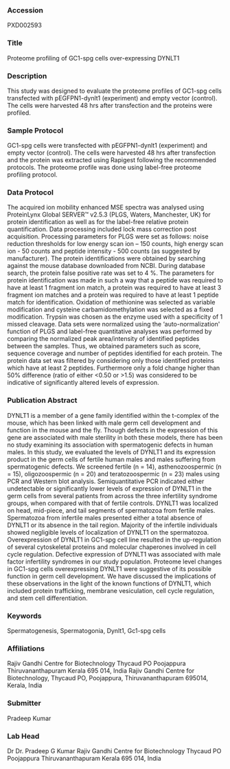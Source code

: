 ### Accession
PXD002593

### Title
Proteome profiling of GC1-spg cells over-expressing DYNLT1

### Description
This study was designed to evaluate the proteome profiles of GC1-spg cells  transfected with pEGFPN1-dynlt1 (experiment) and empty vector (control). The cells were harvested 48 hrs after transfection and the proteins were profiled.

### Sample Protocol
GC1-spg cells were transfected with pEGFPN1-dynlt1 (experiment) and empty vector (control). The cells were harvested 48 hrs after transfection and the protein was extracted using Rapigest following the recommended protocols. The proteome profile was done using label-free proteome profiling protocol.

### Data Protocol
The acquired ion mobility enhanced MSE spectra was analysed using ProteinLynx Global SERVER™ v2.5.3 (PLGS, Waters, Manchester, UK) for protein identification as well as for the label-free relative protein quantification. Data processing included lock mass correction post acquisition. Processing parameters for PLGS were set as follows: noise reduction thresholds for low energy scan ion – 150 counts, high energy scan ion - 50 counts and peptide intensity - 500 counts (as suggested by manufacturer). The protein identifications were obtained by searching against the mouse database downloaded from NCBI. During database search, the protein false positive rate was set to 4 %. The parameters for protein identification was made in such a way that a peptide was required to have at least 1 fragment ion match, a protein was required to have at least 3 fragment ion matches and a protein was required to have at least 1 peptide match for identification. Oxidation of methionine was selected as variable modification and cysteine carbamidomethylation was selected as a fixed modification. Trypsin was chosen as the enzyme used with a specificity of 1 missed cleavage. Data sets were normalized using the ‘auto-normalization' function of PLGS and label-free quantitative analyses was performed by comparing the normalized peak area/intensity of identified peptides between the samples. Thus, we obtained parameters such as score, sequence coverage and number of peptides identified for each protein. The protein data set was filtered by considering only those identified proteins which have at least 2 peptides. Furthermore only a fold change higher than 50% difference (ratio of either <0.50 or >1.5) was considered to be indicative of significantly altered levels of expression.

### Publication Abstract
DYNLT1 is a member of a gene family identified within the t-complex of the mouse, which has been linked with male germ cell development and function in the mouse and the fly. Though defects in the expression of this gene are associated with male sterility in both these models, there has been no study examining its association with spermatogenic defects in human males. In this study, we evaluated the levels of DYNLT1 and its expression product in the germ cells of fertile human males and males suffering from spermatogenic defects. We screened fertile (n = 14), asthenozoospermic (n = 15), oligozoospermic (n = 20) and teratozoospermic (n = 23) males using PCR and Western blot analysis. Semiquantitative PCR indicated either undetectable or significantly lower levels of expression of DYNLT1 in the germ cells from several patients from across the three infertility syndrome groups, when compared with that of fertile controls. DYNLT1 was localized on head, mid-piece, and tail segments of spermatozoa from fertile males. Spermatozoa from infertile males presented either a total absence of DYNLT1 or its absence in the tail region. Majority of the infertile individuals showed negligible levels of localization of DYNLT1 on the spermatozoa. Overexpression of DYNLT1 in GC1-spg cell line resulted in the up-regulation of several cytoskeletal proteins and molecular chaperones involved in cell cycle regulation. Defective expression of DYNLT1 was associated with male factor infertility syndromes in our study population. Proteome level changes in GC1-spg cells overexpressing DYNLT1 were suggestive of its possible function in germ cell development. We have discussed the implications of these observations in the light of the known functions of DYNLT1, which included protein trafficking, membrane vesiculation, cell cycle regulation, and stem cell differentiation.

### Keywords
Spermatogenesis, Spermatogonia, Dynlt1, Gc1-spg cells

### Affiliations
Rajiv Gandhi Centre for Biotechnology Thycaud PO Poojappura Thiruvananthapuram Kerala 695 014, India
Rajiv Gandhi Centre for Biotechnology, Thycaud PO, Poojappura, Thiruvananthapuram 695014, Kerala, India

### Submitter
Pradeep Kumar

### Lab Head
Dr Dr. Pradeep G Kumar
Rajiv Gandhi Centre for Biotechnology Thycaud PO Poojappura Thiruvananthapuram Kerala 695 014, India


